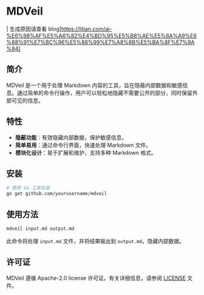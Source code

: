 # MDVeil

| 生成原因请查看 blog[https://ljtian.com/ai-%E6%98%AF%E5%A6%82%E4%BD%95%E5%B8%AE%E5%8A%A9%E6%88%91%E7%BC%96%E5%86%99%E7%A8%8B%E5%BA%8F%E7%9A%84]

## 简介

MDVeil 是一个用于处理 Markdown 内容的工具，旨在隐蔽内部数据和敏感信息。通过简单的命令行操作，用户可以轻松地隐藏不需要公开的部分，同时保留外部可见的信息。

## 特性

- **隐蔽功能**：有效隐藏内部数据，保护敏感信息。
- **简单易用**：通过命令行界面，快速处理 Markdown 文件。
- **模块化设计**：易于扩展和维护，支持多种 Markdown 格式。

## 安装

```bash
# 使用 Go 工具安装
go get github.com/yourusername/mdveil
```

## 使用方法

```bash
mdveil input.md output.md
```

此命令将处理 `input.md` 文件，并将结果输出到 `output.md`，隐藏内部数据。

## 许可证

MDVeil 遵循 Apache-2.0 license 许可证。有关详细信息，请参阅 [LICENSE](LICENSE) 文件。
